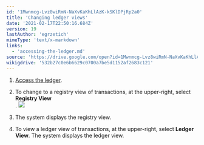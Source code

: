 ```yaml
---
id: '1Mwnmcg-Lvz8wiRmN-NaXvKaKhLlAzK-kSKlDPjRp2a0'
title: 'Changing ledger views'
date: '2021-02-17T22:50:16.684Z'
version: 19
lastAuthor: 'egrzetich'
mimeType: 'text/x-markdown'
links:
  - 'accessing-the-ledger.md'
source: 'https://drive.google.com/open?id=1Mwnmcg-Lvz8wiRmN-NaXvKaKhLlAzK-kSKlDPjRp2a0'
wikigdrive: '532b27c0e6b6629c0700a7be5d1152af2683c121'
---
```

1. [Access the ledger](accessing-the-ledger.md).
2. To change to a registry view of transactions, at the upper-right, select <strong>Registry View</strong>  
   . <img src="../changing-ledger-views.assets/6f8992d8842cf6d72bd7ce447b7cec3a.png" />

3. The system displays the registry view.
4. To view a ledger view of transactions, at the upper-right, select <strong>Ledger View</strong>. The system displays the ledger view.
